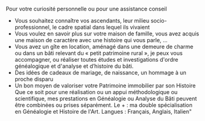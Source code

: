 ---
---

Pour votre curiosité personnelle ou pour une assistance conseil
- Vous souhaitez connaître vos ascendants, leur milieu socio-professionnel, le cadre spatial dans lequel ils vivaient
- Vous voulez en savoir plus sur votre maison de famille, vous avez acquis une maison de caractère avec une histoire qui vous parle, ...
- Vous avez un gîte en location, aménagé dans une demeure de charme ou dans un bâti relevant du « petit patrimoine rural »,
je peux vous accompagner, ou réaliser toutes études et investigations d'ordre généalogique et d'analyse et d’histoire du bâti.
- Des idées de cadeaux de mariage, de naissance, un hommage à un proche disparu
- Un bon moyen de valoriser votre Patrimoine immobilier par son Histoire
Que ce soit pour une réalisation ou un appui méthodologique ou scientifique, mes prestations en Généalogie ou Analyse du Bâti peuvent être combinées ou prises séparément.
Le + : ma double spécialisation en Généalogie et Histoire de l'Art.
Langues : Français, Anglais, Italien"